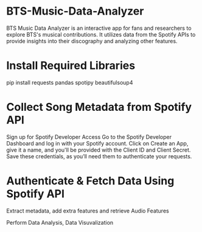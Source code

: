 # BTS-Music-Data-Analyzer
BTS Music Data Analyzer is an interactive app for fans and researchers to explore BTS's musical contributions. It utilizes data from the Spotify APIs to provide insights into their discography and analyzing other features.

# Install Required Libraries
pip install requests pandas spotipy beautifulsoup4

# Collect Song Metadata from Spotify API
Sign up for Spotify Developer Access
Go to the Spotify Developer Dashboard and log in with your Spotify account.
Click on Create an App, give it a name, and you'll be provided with the Client ID and Client Secret.
Save these credentials, as you’ll need them to authenticate your requests.

# Authenticate & Fetch Data Using Spotify API
Extract metadata, add extra features and retrieve Audio Features

Perform Data Analysis, Data Visuvalization
